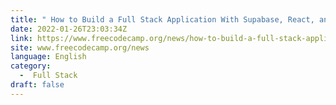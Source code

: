 ```yaml
---
title: " How to Build a Full Stack Application With Supabase, React, and Tailwind CSS in Nextjs "
date: 2022-01-26T23:03:34Z
link: https://www.freecodecamp.org/news/how-to-build-a-full-stack-application-with-tailwind-css-and-supabase-in-nextjs/?utm_medium=RSS&utm_source=news.12bit.vn
site: www.freecodecamp.org/news
language: English
category:
  -  Full Stack 
draft: false
---
```

